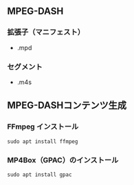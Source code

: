 ## MPEG-DASH
### 拡張子（マニフェスト）
- .mpd
### セグメント
- .m4s

## MPEG-DASHコンテンツ生成
### FFmpeg インストール
```
sudo apt install ffmpeg
```
### MP4Box（GPAC）のインストール
```
sudo apt install gpac
```

